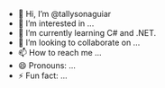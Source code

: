 - 👋 Hi, I’m @tallysonaguiar
- 👀 I’m interested in ...
- 🌱 I’m currently learning C# and .NET.
- 💞️ I’m looking to collaborate on ...
- 📫 How to reach me ...
- 😄 Pronouns: ...
- ⚡ Fun fact: ...

<!---
tallysonaguiar/tallysonaguiar is a ✨ special ✨ repository because its `README.md` (this file) appears on your GitHub profile.
You can click the Preview link to take a look at your changes.
--->
